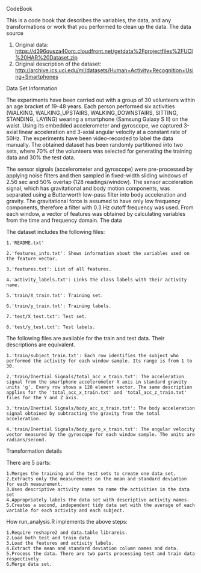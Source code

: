 CodeBook

This is a code book that describes the variables, the data, and any transformations or work that you performed to clean up the data.
The data source

1. Original data: https://d396qusza40orc.cloudfront.net/getdata%2Fprojectfiles%2FUCI%20HAR%20Dataset.zip
2. Original description of the dataset: http://archive.ics.uci.edu/ml/datasets/Human+Activity+Recognition+Using+Smartphones

Data Set Information

The experiments have been carried out with a group of 30 volunteers within an age bracket of 19-48 years. Each person performed six activities (WALKING, WALKING_UPSTAIRS, WALKING_DOWNSTAIRS, SITTING, STANDING, LAYING) wearing a smartphone (Samsung Galaxy S II) on the waist. Using its embedded accelerometer and gyroscope, we captured 3-axial linear acceleration and 3-axial angular velocity at a constant rate of 50Hz. The experiments have been video-recorded to label the data manually. The obtained dataset has been randomly partitioned into two sets, where 70% of the volunteers was selected for generating the training data and 30% the test data.

The sensor signals (accelerometer and gyroscope) were pre-processed by applying noise filters and then sampled in fixed-width sliding windows of 2.56 sec and 50% overlap (128 readings/window). The sensor acceleration signal, which has gravitational and body motion components, was separated using a Butterworth low-pass filter into body acceleration and gravity. The gravitational force is assumed to have only low frequency components, therefore a filter with 0.3 Hz cutoff frequency was used. From each window, a vector of features was obtained by calculating variables from the time and frequency domain.
The data

The dataset includes the following files:

    1.'README.txt'

    2.'features_info.txt': Shows information about the variables used on the feature vector.

    3.'features.txt': List of all features.

    4.'activity_labels.txt': Links the class labels with their activity name.

    5.'train/X_train.txt': Training set.

    6.'train/y_train.txt': Training labels.

    7.'test/X_test.txt': Test set.

    8.'test/y_test.txt': Test labels.

The following files are available for the train and test data. Their descriptions are equivalent.

    1.'train/subject_train.txt': Each row identifies the subject who performed the activity for each window sample. Its range is from 1 to 30.

    2.'train/Inertial Signals/total_acc_x_train.txt': The acceleration signal from the smartphone accelerometer X axis in standard gravity units 'g'. Every row shows a 128 element vector. The same description applies for the 'total_acc_x_train.txt' and 'total_acc_z_train.txt' files for the Y and Z axis.

    3.'train/Inertial Signals/body_acc_x_train.txt': The body acceleration signal obtained by subtracting the gravity from the total acceleration.

    4.'train/Inertial Signals/body_gyro_x_train.txt': The angular velocity vector measured by the gyroscope for each window sample. The units are radians/second.

Transformation details

There are 5 parts:

    1.Merges the training and the test sets to create one data set.
    2.Extracts only the measurements on the mean and standard deviation for each measurement.
    3.Uses descriptive activity names to name the activities in the data set
    4.Appropriately labels the data set with descriptive activity names.
    5.Creates a second, independent tidy data set with the average of each variable for each activity and each subject.

How run_analysis.R implements the above steps:

    1.Require reshapre2 and data.table librareis.
    2.Load both test and train data
    3.Load the features and activity labels.
    4.Extract the mean and standard deviation column names and data.
    5.Process the data. There are two parts processing test and train data respectively.
    6.Merge data set.

